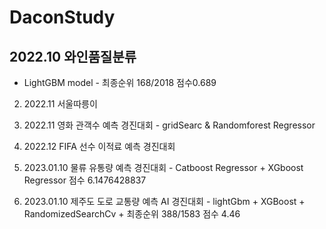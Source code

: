 # DaconStudy

## 2022.10 와인품질분류 
- LightGBM model - 최종순위 168/2018 점수0.689

2. 2022.11 서울따릉이

3. 2022.11 영화 관객수 예측 경진대회 - gridSearc & Randomforest Regressor

4. 2022.12 FIFA 선수 이적료 예측 경진대회

5. 2023.01.10 물류 유통량 예측 경진대회 - Catboost Regressor + XGboost Regressor 점수 6.1476428837

6. 2023.01.10 제주도 도로 교통량 예측 AI 경진대회 - lightGbm + XGBoost + RandomizedSearchCv +  최종순위 388/1583 점수 4.46


